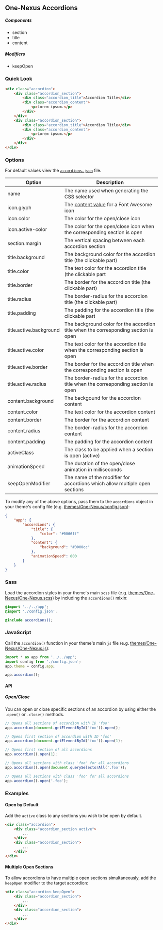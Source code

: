 ## One-Nexus Accordions

##### Components

* section
* title
* content

##### Modifiers

* keepOpen

### Quick Look

```html
<div class="accordion">
    <div class="accordion_section">
        <div class="accordion_title">Accordion Title</div>
        <div class="accordion_content">
            <p>Lorem ipsum.</p>
        </div>
    </div>
    <div class="accordion_section">
        <div class="accordion_title">Accordion Title</div>
        <div class="accordion_content">
            <p>Lorem ipsum.</p>
        </div>
    </div>
</div>
```

### Options

For default values view the [`accordions.json`](accordions.json) file.

<table class="table">
    <thead>
        <tr>
            <th>Option</th>
            <th>Description</th>
        </tr>
    </thead>
    <tbody>
        <tr>
            <td>name</td>
            <td>The name used when generating the CSS selector</td>
        </tr>
        <tr>
            <td>icon.glyph</td>
            <td>The <a href="http://astronautweb.co/snippet/font-awesome/" target="blank">content value</a> for a Font Awesome icon</td>
        </tr>
        <tr>
            <td>icon.color</td>
            <td>The color for the open/close icon</td>
        </tr>
        <tr>
            <td>icon.active-color</td>
            <td>The color for the open/close icon when the corresponding section is open</td>
        </tr>
        <tr>
            <td>section.margin</td>
            <td>The vertical spacing between each accordion section</td>
        </tr>
        <tr>
            <td>title.background</td>
            <td>The background color for the accordion title (the clickable part)</td>
        </tr>
        <tr>
            <td>title.color</td>
            <td>The text color for the accordion title (the clickable part</td>
        </tr>
        <tr>
            <td>title.border</td>
            <td>The border for the accordion title (the clickable part)</td>
        </tr>
        <tr>
            <td>title.radius</td>
            <td>The border-radius for the accordion title (the clickable part)</td>
        </tr>
        <tr>
            <td>title.padding</td>
            <td>The padding for the accordion title (the clickable part</td>
        </tr>
        <tr>
            <td>title.active.background</td>
            <td>The background color for the accordion title when the corresponding section is open</td>
        </tr>
        <tr>
            <td>title.active.color</td>
            <td>The text color for the accordion title when the corresponding section is open</td>
        </tr>
        <tr>
            <td>title.active.border</td>
            <td>The border for the accordion title when the corresponding section is open</td>
        </tr>
        <tr>
            <td>title.active.radius</td>
            <td>The border-radius for the accordion title when the corresponding section is open</td>
        </tr>
        <tr>
            <td>content.background</td>
            <td>The backgound for the accordion content</td>
        </tr>
        <tr>
            <td>content.color</td>
            <td>The text color for the accordion content</td>
        </tr>
        <tr>
            <td>content.border</td>
            <td>The border for the accordion content</td>
        </tr>
        <tr>
            <td>content.radius</td>
            <td>The border-radius for the accordion content</td>
        </tr>
        <tr>
            <td>content.padding</td>
            <td>The padding for the accordion content</td>
        </tr>
        <tr>
            <td>activeClass</td>
            <td>The class to be applied when a section is open (active)</td>
        </tr>
        <tr>
            <td>animationSpeed</td>
            <td>The duration of the open/close animation in milliseconds</td>
        </tr>
        <tr>
            <td>keepOpenModifier</td>
            <td>The name of the modifier for accordions which allow multiple open sections</td>
        </tr>
    </tbody>
</table>

To modify any of the above options, pass them to the `accordions` object in your theme's config file (e.g. [themes/One-Nexus/config.json](../../../themes/One-Nexus/config.json)):

```json
{
    "app": {
        "accordions": {
            "title": {
                "color": "#0066ff"
            },
            "content": {
                "background": "#0000cc"
            },
            "animationSpeed": 800
        }
    }
}
```

### Sass

Load the accordion styles in your theme's main `scss` file (e.g. [themes/One-Nexus/One-Nexus.scss](../../../themes/One-Nexus/One-Nexus.scss)) by including the `accordions()` mixin:

```scss
@import '../../app';
@import './config.json';

@include accordions();
```

### JavaScript

Call the `accordion()` function in your theme's main `js` file (e.g. [themes/One-Nexus/One-Nexus.js](../../../themes/One-Nexus/One-Nexus.js)):

```js
import * as app from '../../app';
import config from './config.json';
app.theme = config.app;

app.accordion();
```

#### API

##### Open/Close

You can open or close specific sections of an accordion by using either the `.open()` or `.close()` methods.

```js
// Opens all sections of accordion with ID 'foo'
app.accordion(document.getElementById('foo')).open();

// Opens first section of accordion with ID 'foo'
app.accordion(document.getElementById('foo')).open(1);

// Opens first section of all accordions
app.accordion().open(1);

// Opens all sections with class 'foo' for all accordions
app.accordion().open(document.querySelectorAll('.foo'));

// Opens all sections with class 'foo' for all accordions
app.accordion().open('.foo');
```

### Examples

#### Open by Default

Add the `active` class to any sections you wish to be open by default.

```html
<div class="accordion">
    <div class="accordion_section active">
        ...
    </div>
    <div class="accordion_section">
        ...
    </div>
</div>
```

#### Multiple Open Sections

To allow accordions to have multiple open sections simultaneously, add the `keepOpen` modifier to the target accordion:

```html
<div class="accordion-keepOpen">
    <div class="accordion_section">
        ...
    </div>
    <div class="accordion_section">
        ...
    </div>
</div>
```